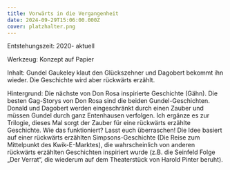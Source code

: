 ```yaml
---
title: Vorwärts in die Vergangenheit
date: 2024-09-29T15:06:00.000Z
cover: platzhalter.png
---
```



Entstehungszeit: 2020- aktuell

Werkzeug: Konzept auf Papier

Inhalt: Gundel Gaukeley klaut den Glückszehner und Dagobert bekommt ihn wieder. Die Geschichte wird aber rückwärts erzählt.

Hintergrund: Die nächste von Don Rosa inspirierte Geschichte (Gähn). Die besten Gag-Storys von Don Rosa sind die beiden Gundel-Geschichten. Donald und Dagobert werden eingeschränkt durch einen Zauber und müssen Gundel durch ganz Entenhausen verfolgen. Ich ergänze es zur Trilogie, dieses Mal sorgt der Zauber für eine rückwärts erzählte Geschichte. Wie das funktioniert? Lasst euch überraschen! Die Idee basiert auf einer rückwärts erzählten Simpsons-Geschichte (Die Reise zum Mittelpunkt des Kwik-E-Marktes), die wahrscheinlich von anderen rückwärts erzählten Geschichten inspiriert wurde (z.B. die Seinfeld Folge „Der Verrat“, die wiederum auf dem Theaterstück von Harold Pinter beruht).
